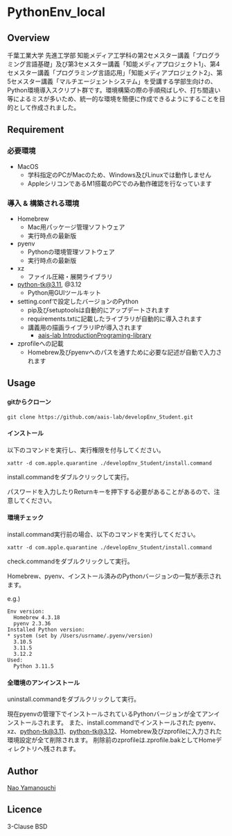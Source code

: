 # PythonEnv_local
## Overview
千葉工業大学 先進工学部 知能メディア工学科の第2セメスター講義「プログラミング言語基礎」及び第3セメスター講義「知能メディアプロジェクト1」、第4セメスター講義「プログラミング言語応用」「知能メディアプロジェクト2」、第5セメスター講義「マルチエージェントシステム」を受講する学部生向けの、Python環境導入スクリプト群です。環境構築の際の手順飛ばしや、打ち間違い等によるミスが多いため、統一的な環境を簡便に作成できるようにすることを目的として作成されました。

## Requirement
### 必要環境
- MacOS
    - 学科指定のPCがMacのため、Windows及びLinuxでは動作しません
    - AppleシリコンであるM1搭載のPCでのみ動作確認を行なっています

### 導入 & 構築される環境
- Homebrew
    - Mac用パッケージ管理ソフトウェア
    - 実行時点の最新版
- pyenv
    - Pythonの環境管理ソフトウェア
    - 実行時点の最新版
- xz
    - ファイル圧縮・展開ライブラリ
- python-tk@3.11, @3.12
    - Python用GUIツールキット
- setting.confで設定したバージョンのPython
    - pip及びsetuptoolsは自動的にアップデートされます
    - requirements.txtに記載したライブラリが自動的に導入されます
    - 講義用の描画ライブラリIPが導入されます
        - [aais-lab IntroductionPrograming-library](https://github.com/aais-lab/IntroductionPrograming-library)
- zprofileへの記載
    - Homebrew及びpyenvへのパスを通すために必要な記述が自動で入力されます

## Usage
#### gitからクローン
```
git clone https://github.com/aais-lab/developEnv_Student.git
```

#### インストール
以下のコマンドを実行し、実行権限を付与してください。
```
xattr -d com.apple.quarantine ./developEnv_Student/install.command
```

install.commandをダブルクリックして実行。

パスワードを入力したりReturnキーを押下する必要があることがあるので、注意してください。

#### 環境チェック
install.command実行前の場合、以下のコマンドを実行してください。
```
xattr -d com.apple.quarantine ./developEnv_Student/install.command
```

check.commandをダブルクリックして実行。

Homebrew、pyenv、インストール済みのPythonバージョンの一覧が表示されます。

e.g.)
```
Env version:
  Homebrew 4.3.18
  pyenv 2.3.36
Installed Python version:
* system (set by /Users/usrname/.pyenv/version)
  3.10.5
  3.11.5
  3.12.2
Used:
  Python 3.11.5
```

#### 全環境のアンインストール
uninstall.commandをダブルクリックして実行。

現在pyenvの管理下でインストールされているPythonバージョンが全てアンインストールされます。
また、install.commandでインストールされた pyenv、xz、python-tk@3.11、python-tk@3.12、Homebrew及びzprofileに入力された環境設定が全て削除されます。
削除前のzprofileは.zprofile.bakとしてHomeディレクトリへ残されます。

## Author
[Nao Yamanouchi](https://github.com/ClairdelunaEve)

## Licence
3-Clause BSD
